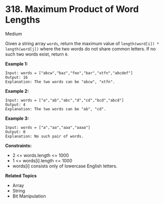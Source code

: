 # 318. Maximum Product of Word Lengths

Medium

Given a string array `words`, return the maximum value of `length(word[i]) * length(word[j])` where the two words do not share common letters. If no such two words exist, return `0`.

 

**Example 1:**
```
Input: words = ["abcw","baz","foo","bar","xtfn","abcdef"]
Output: 16
Explanation: The two words can be "abcw", "xtfn".
```
**Example 2:**
```
Input: words = ["a","ab","abc","d","cd","bcd","abcd"]
Output: 4
Explanation: The two words can be "ab", "cd".
```
**Example 3:**
```
Input: words = ["a","aa","aaa","aaaa"]
Output: 0
Explanation: No such pair of words.
``` 

**Constraints:**

- 2 <= words.length <= 1000
- 1 <= words[i].length <= 1000
- words[i] consists only of lowercase English letters.

**Related Topics**
- Array
- String
- Bit Manipulation